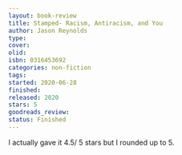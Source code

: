 ```yaml
--- 
layout: book-review 
title: Stamped- Racism, Antiracism, and You 
author: Jason Reynolds 
type: 
cover: 
olid:  
isbn: 0316453692
categories: non-fiction
tags:  
started: 2020-06-28
finished: 
released: 2020
stars: 5
goodreads_review:  
status: Finished
---  
```

I actually gave it 4.5/ 5 stars but I rounded up to 5. 